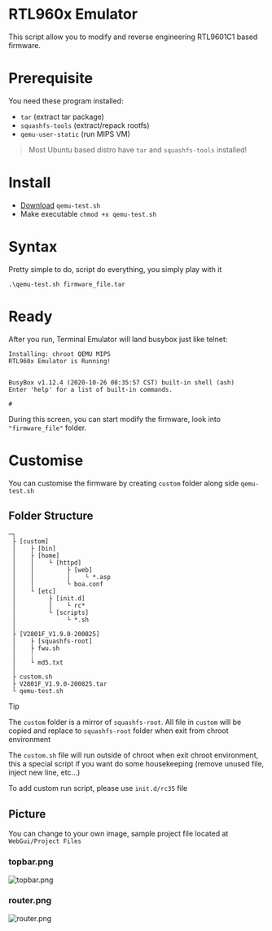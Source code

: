 # RTL960x Emulator
This script allow you to modify and reverse engineering RTL9601C1 based firmware.

# Prerequisite
You need these program installed:
* `tar` (extract tar package)
* `squashfs-tools` (extract/repack rootfs)
* `qemu-user-static` (run MIPS VM)

> Most Ubuntu based distro have `tar` and `squashfs-tools` installed!

# Install
* [Download](https://github.com/Anime4000/RTL9601C1/raw/main/Tools/emulator/qemu-test.sh) `qemu-test.sh`
* Make executable `chmod +x qemu-test.sh`

# Syntax
Pretty simple to do, script do everything, you simply play with it

```
.\qemu-test.sh firmware_file.tar
```

# Ready
After you run, Terminal Emulator will land busybox just like telnet:
```
Installing: chroot QEMU MIPS
RTL960x Emulator is Running!


BusyBox v1.12.4 (2020-10-26 08:35:57 CST) built-in shell (ash)
Enter 'help' for a list of built-in commands.

# 

```

During this screen, you can start modify the firmware, look into `"firmware_file"` folder.

# Customise
You can customise the firmware by creating `custom` folder along side `qemu-test.sh`

## Folder Structure
```
─┐
 ├ [custom]
 │    ├ [bin]
 │    ├ [home]
 │    │    └ [httpd]
 │    │         ├ [web]
 │    │         │    └ *.asp
 │    │         └ boa.conf
 │    └ [etc]
 │         ├ [init.d]
 │         │    └ rc*
 │         └ [scripts]
 │              └ *.sh
 │
 ├ [V2801F_V1.9.0-200825]
 │    ├ [squashfs-root]
 │    ├ fwu.sh
 │    ┊
 │    └ md5.txt
 │
 ├ custom.sh
 ├ V2801F_V1.9.0-200825.tar
 └ qemu-test.sh
```
> [!TIP]
> The `custom` folder is a mirror of `squashfs-root`. All file in `custom` will be copied and replace to `squashfs-root` folder when exit from chroot environment
>
> The `custom.sh` file will run outside of chroot when exit chroot environment, this a special script if you want do some housekeeping (remove unused file, inject new line, etc...)

To add custom run script, please use `init.d/rc35` file

## Picture
You can change to your own image, sample project file located at `WebGui/Project Files`

### topbar.png
![topbar.png](https://github.com/Anime4000/RTL960x/raw/main/WebGui/Project%20Files/topbar.png)
### router.png
![router.png](https://github.com/Anime4000/RTL960x/raw/main/WebGui/Project%20Files/router.png)
